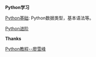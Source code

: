 **Python学习**

[Python基础](Python基础.md): Python数据类型，基本语法等。

[Python进阶](Python进阶.md)

**Thanks**    

[Python教程--廖雪峰](http://www.liaoxuefeng.com/wiki/0014316089557264a6b348958f449949df42a6d3a2e542c000/001431658624177ea4f8fcb06bc4d0e8aab2fd7aa65dd95000)
